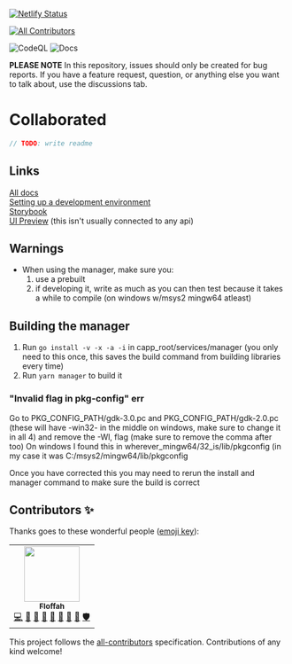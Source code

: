 [![Netlify Status](https://api.netlify.com/api/v1/badges/5b2928d4-ab11-45ed-a18e-3040feeb74ca/deploy-status)](https://app.netlify.com/sites/determined-pike-df8a24/deploys)
<!-- ALL-CONTRIBUTORS-BADGE:START - Do not remove or modify this section -->
[![All Contributors](https://img.shields.io/badge/all_contributors-1-orange.svg?style=flat-square)](#contributors-)
<!-- ALL-CONTRIBUTORS-BADGE:END -->
![CodeQL](https://github.com/Floffah/collaborated/workflows/CodeQL/badge.svg)
![Docs](https://github.com/Floffah/collaborated/workflows/Docs/badge.svg)

**PLEASE NOTE**
In this repository, issues should only be created for bug reports. If you have a feature request, question, or anything else you want to talk about, use the discussions tab.

# Collaborated

```js
// TODO: write readme
```

## Links
[All docs](https://capp.floffah.dev/?path=/story/developers-contents--page) <br>
[Setting up a development environment](https://capp.floffah.dev/?path=/story/developers-contributors-development-environment--page) <br>
[Storybook](https://capp.floffah.dev) <br>
[UI Preview](https://preview.capp.floffah.dev) (this isn't usually connected to any api)

## Warnings
 - When using the manager, make sure you:
	1. use a prebuilt
	2. if developing it, write as much as you can then test because it takes a while to compile (on windows w/msys2 mingw64 atleast)
	
## Building the manager
1. Run `go install -v -x -a -i` in capp_root/services/manager (you only need to this once, this saves the build command from building libraries every time)
2. Run `yarn manager` to build it

### "Invalid flag in pkg-config" err
Go to PKG_CONFIG_PATH/gdk-3.0.pc and PKG_CONFIG_PATH/gdk-2.0.pc (these will have -win32- in the middle on windows, make sure to change it in all 4) and remove the -Wl, flag (make sure to remove the comma after too)
On windows I found this in wherever_mingw64/32_is/lib/pkgconfig (in my case it was C:/msys2/mingw64/lib/pkgconfig

Once you have corrected this you may need to rerun the install and manager command to make sure the build is correct

## Contributors ✨

Thanks goes to these wonderful people ([emoji key](https://allcontributors.org/docs/en/emoji-key)):

<!-- ALL-CONTRIBUTORS-LIST:START - Do not remove or modify this section -->
<!-- prettier-ignore-start -->
<!-- markdownlint-disable -->
<table>
  <tr>
    <td align="center"><a href="https://discord.gg/bc8Y2y9"><img src="https://avatars0.githubusercontent.com/u/27270386?v=4?s=100" width="100px;" alt=""/><br /><sub><b>Floffah</b></sub></a><br /><a href="https://github.com/Floffah/collaborated/commits?author=Floffah" title="Code">💻</a> <a href="https://github.com/Floffah/collaborated/commits?author=Floffah" title="Documentation">📖</a> <a href="#design-Floffah" title="Design">🎨</a> <a href="#ideas-Floffah" title="Ideas, Planning, & Feedback">🤔</a> <a href="#projectManagement-Floffah" title="Project Management">📆</a> <a href="#question-Floffah" title="Answering Questions">💬</a> <a href="https://github.com/Floffah/collaborated/pulls?q=is%3Apr+reviewed-by%3AFloffah" title="Reviewed Pull Requests">👀</a> <a href="#research-Floffah" title="Research">🔬</a> <a href="#security-Floffah" title="Security">🛡️</a></td>
  </tr>
</table>

<!-- markdownlint-restore -->
<!-- prettier-ignore-end -->

<!-- ALL-CONTRIBUTORS-LIST:END -->

This project follows the [all-contributors](https://github.com/all-contributors/all-contributors) specification. Contributions of any kind welcome!